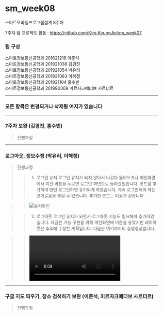 # sm_week08
스마트모바일프로그램설계 8주차

7주차 팀 프로젝트 활동 : https://github.com/Kim-KyungJin/sm_week07

### 팀 구성   
스마트정보통신공학과 201621216 이준석   
스마트정보통신공학과 201921036 김경진   
스마트정보통신공학과 201921054 박유리   
스마트정보통신공학과 201921083 이혜정   
스마트정보통신공학과 201921104 홍수빈    
스마트정보통신공학과 201990009 미르자크메더브 사르더르    

   ***   
### 모든 항목은 변경되거나 삭제될 여지가 있습니다   
   ***   
   
### 7주차 보완 (김경진, 홍수빈)   
>진행과정   
>>   



   ***   
   
### 로그아웃, 정보수정 (박유리, 이혜정)   
>진행과정   
>>1. 로그인 유지
>>로그인 유지가 되지 않아서 나갔다 들어오거나 메인화면에서 이전 버튼을 누르면 로그인 화면으로 돌아갔었습니다.
>>코드를 추가하여 한번 로그인하면 유지되게 하였습니다. 계속 로그인해야 하는 번거로움을 줄일 수 있습니다.
>>추가한 코드는 다음과 같습니다.

>>![유저확인](https://user-images.githubusercontent.com/79883808/115998968-d2c39a80-a624-11eb-9f1a-a12c5a326d93.PNG)

>>2. 로그아웃
>>로그인 유지가 되면서 로그아웃 기능도 필요해져 추가하였습니다.
>>지금은 기능 구현을 위해 메인화면에 버튼을 놓았지만 레이아웃은 추후에 수정할 계획입니다.
>>다음은 여기까지의 실행영상입니다.

>>![로그인유지와 로그아웃](https://user-images.githubusercontent.com/79883808/115999154-ab210200-a625-11eb-8515-5edfdb8405f4.mp4)

***   
   
### 구글 지도 띄우기, 장소 검색하기 보완 (이준석, 미르자크메더브 사르더르)   
>진행과정   
>>
